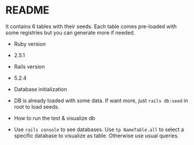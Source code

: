 # README

It contains 6 tables with their seeds. Each table comes pre-loaded with some registries but you can generate more if needed.

* Ruby version
- 2.5.1

* Rails version
- 5.2.4

* Database initialization
- DB is already loaded with some data. If want more, just `rails db:seed` in root to load seeds.

* How to run the test & visualize db
- Use `rails console` to see databases. Use `tp NameTable.all` to select a specific database to visualize as table. Otherwise use usual queries. 

